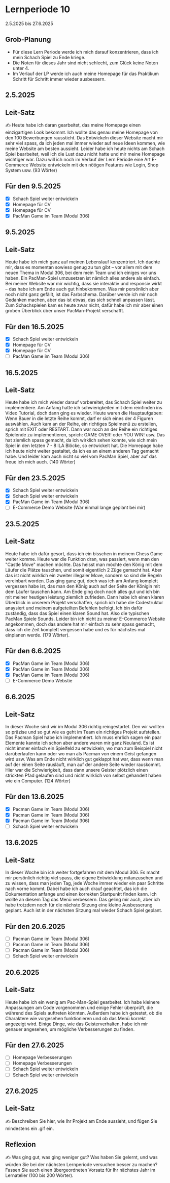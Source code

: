 # Lernperiode 10

2.5.2025 bis 27.6.2025

## Grob-Planung

- Für diese Lern Periode werde ich mich darauf konzentrieren, dass ich mein Schach Spiel zu Ende kriege.
- Die Noten für dieses Jahr sind nicht schlecht, zum Glück keine Noten unter 4.
- Im Verlauf der LP werde ich auch meine Homepage für das Praktikum Schritt für Schritt immer wieder ausbessern.

## 2.5.2025
## Leit-Satz

✍️ Heute habe ich daran gearbeitet, das meine Homepage einen einzigartigen Look bekommt. Ich wollte das genau meine Homepage von den 100 Bewerbungen raussticht. Das Entwickeln dieser Website macht mir sehr viel spass, da ich jeden mal immer wieder auf neue Ideen kommen, wie meine Website am besten aussieht. Leider habe ich heute nichts am Schach Spiel bearbeitet, weil ich die Lust dazu nicht hatte und mir meine Homepage wichtiger war. Dazu will ich noch im Verlauf der Lern Periode eine Art E-Commerce Website entwickeln mit den nötigen Features wie Login, Shop System usw. (93 Wörter)

## Für den 9.5.2025

- [x] Schach Spiel weiter entwickeln
- [x] Homepage für CV
- [x] Homepage für CV
- [x] PacMan Game im Team (Modul 306)

## 9.5.2025
## Leit-Satz

Heute habe ich mich ganz auf meinen Lebenslauf konzentriert. Ich dachte mir, dass es momentan sowieso genug zu tun gibt – vor allem mit dem neuen Thema in Modul 306, bei dem mein Team und ich einiges vor uns haben. Ein PacMan-Spiel umzusetzen ist nämlich alles andere als einfach. Bei meiner Website war mir wichtig, dass sie interaktiv und responsiv wirkt – das habe ich am Ende auch gut hinbekommen. Was mir persönlich aber noch nicht ganz gefällt, ist das Farbschema. Darüber werde ich mir noch Gedanken machen, aber das ist etwas, das sich schnell anpassen lässt. Zum Schachspielen kam es heute zwar nicht, dafür habe ich mir aber einen groben Überblick über unser PacMan-Projekt verschafft.

## Für den 16.5.2025

- [x] Schach Spiel weiter entwickeln
- [x] Homepage für CV
- [x] Homepage für CV
- [ ] PacMan Game im Team (Modul 306)

## 16.5.2025
## Leit-Satz

Heute habe ich mich wieder darauf vorbereitet, das Schach Spiel weiter zu implementiere. Am Anfang hatte ich schwierigkeiten mit dem reinfinden ins Video Tutorial, doch dann ging es wieder. Heute waren die Hauptaufgaben: Wenn Bauer in die letzte Reihe kommt, darf er sich eines der 4 Figuren auswählen. Auch kam an der Reihe, ein richtiges Spielmenü zu erstellen, sprich mit EXIT oder RESTART. Dann war noch an der Reihe ein richtiges Spielende zu implementieren, sprich: GAME OVER! oder YOU WIN! usw. Das hat ziemlich spass gemacht, da ich wirklich sehen konnte, wie sich mein Spiel in den letzten 7 - 8 ILA Blöcke, so entwickelt hat. Die Homepage habe ich heute nicht weiter gestaltet, da ich es an einem anderen Tag gemacht habe. Und leider kam auch nicht so viel vom PacMan Spiel, aber auf das freue ich mich auch. (140 Wörter)

## Für den 23.5.2025

- [x] Schach Spiel weiter entwickeln
- [x] Schach Spiel weiter entwickeln
- [x] PacMan Game im Team (Modul 306)
- [ ] E-Commerce Demo Website (War einmal lange geplant bei mir)

## 23.5.2025
## Leit-Satz

Heute habe ich dafür gesort, dass ich ein bisschen in meinem Chess Game weiter komme. Heute war die Funktion dran, was passiert, wenn man den "Castle Move" machen möchte. Das heisst man möchte den König mit dem Läufer die Plätze tauschen, und somit eigentlich 2 Züge gemacht hat. Aber das ist nicht wirklich ein zweiter illegaler Move, sondern so sind die Regeln vereinbart worden. Das ging ganz gut, doch was ich am Anfang komplett vergessen habe ist, das man den König auch auf der Seite der Königin mit dem Läufer tauschen kann. Am Ende ging doch noch alles gut und ich bin mit meiner heutigen leistung ziemlich zufrieden. Dann habe ich einen klaren Überblick in unserem Projekt verschaffen, sprich ich habe die Codestruktur anaysiert und meinem aufgeteilten Befehlen befolgt. Ich bin dafür zuständig, dass das Spiel einen klaren Sound hat. Also die typischen PacMan Spiele Sounds. Leider bin ich nicht zu meiner E-Commerce Website angekommen, doch das andere hat mir einfach zu sehr spass gemacht, dass ich die Zeit komplett vergessen habe und es für nächstes mal einplanen werde. (179 Wörter).

## Für den 6.6.2025

- [x] PacMan Game im Team (Modul 306)
- [x] PacMan Game im Team (Modul 306)
- [x] PacMan Game im Team (Modul 306)
- [ ] E-Commerce Demo Webstie

## 6.6.2025
## Leit-Satz

In dieser Woche sind wir im Modul 306 richtig reingestartet. Den wir wollten so präzise und so gut wie es geht im Team ein richtiges Projekt aufstellen. Das Pacman Spiel habe ich implementiert. Ich muss ehrlich sagen ein paar Elemente kannte ich schon aber andere waren mir ganz Neuland. Es ist nicht immer einfach ein Spielfeld zu entwickeln, wo man zum Beispiel nicht darüberlaufen kann  oder wo man als Pacman von einem Geist gefangen wird usw. Was am Ende nicht wirklich gut geklappt hat war, dass wenn man auf der einen Seite rausläuft, man auf der andere Seite wieder rauskommt. Hier war die Schwierigkeit, dass dann unsere Geister plötzlich einen strickten Pfad gelaufen sind und nicht wirklich von selbst gehandelt haben wie ein Computer. (124 Wörter)

## Für den 13.6.2025

- [x] Pacman Game im Team (Modul 306)
- [x] Pacman Game im Team (Modul 306)
- [x] Pacman Game im Team (Modul 306)
- [ ] Schach Spiel weiter entwickeln

## 13.6.2025
## Leit-Satz

In dieser Woche bin ich weiter fortgefahren mit dem Modul 306. Es macht mir persönlich richtig viel spass, die eigene Entwicklung mitanzusehen und zu wissen, dass man jeden Tag, jede Woche immer wieder ein paar Schritte nach vorne kommt. Dabei habe ich auch drauf geachtet, das ich die Dokumentation anfange und einen korrekten Startpunkt finden kann. Ich wollte an diesem Tag das Menü verbessern. Das geling mir auch, aber ich habe trotzdem noch für die nächste Sitzung eine kleine Ausbesserung geplant. Auch ist in der nächsten Sitzung mal wieder Schach Spiel geplant.

## Für den 20.6.2025

- [ ] Pacman Game im Team (Modul 306)
- [ ] Pacman Game im Team (Modul 306)
- [ ] Pacman Game im Team (Modul 306)
- [ ] Schach Spiel weiter entwickeln

## 20.6.2025
## Leit-Satz

Heute habe ich ein wenig am Pac-Man-Spiel gearbeitet. Ich habe kleinere Anpassungen am Code vorgenommen und einige Fehler überprüft, die während des Spiels auftreten könnten. Außerdem habe ich getestet, ob die Charaktere wie vorgesehen funktionieren und ob das Menü korrekt angezeigt wird. Einige Dinge, wie das Geisterverhalten, habe ich mir genauer angesehen, um mögliche Verbesserungen zu finden.

## Für den 27.6.2025

- [ ] Homepage Verbesserungen
- [ ] Homepage Verbesserungen
- [ ] Schach Spiel weiter entwickeln
- [ ] Schach Spiel weiter entwickeln

## 27.6.2025
## Leit-Satz






✍️ Beschreiben Sie hier, wie Ihr Projekt am Ende aussieht, und fügen Sie mindestens ein .gif ein.

## Reflexion

✍️ Was ging gut, was ging weniger gut? Was haben Sie gelernt, und was würden Sie bei der nächsten Lernperiode versuchen besser zu machen? Fassen Sie auch einen übergeordneten Vorsatz für Ihr nächstes Jahr im Lernatelier (100 bis 200 Wörter).
